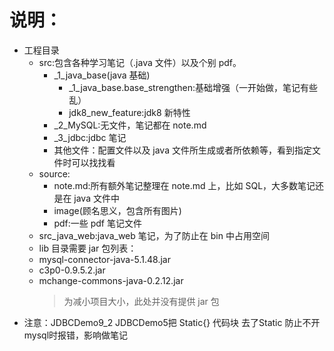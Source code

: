 # 说明：

- 工程目录
  - src:包含各种学习笔记（.java 文件）以及个别 pdf。
    - \_1_java_base(java 基础)
      - \_1_java_base.base_strengthen:基础增强（一开始做，笔记有些乱）
      - jdk8_new_feature:jdk8 新特性
    - \_2_MySQL:无文件，笔记都在 note.md
    - \_3_jdbc:jdbc 笔记
    - 其他文件：配置文件以及 java 文件所生成或者所依赖等，看到指定文件时可以找找看
  - source:
    - note.md:所有额外笔记整理在 note.md 上，比如 SQL，大多数笔记还是在 java 文件中
    - image(顾名思义，包含所有图片)
    - pdf:一些 pdf 笔记文件
  - src_java_web:java_web 笔记，为了防止在 bin 中占用空间
  - lib 目录需要 jar 包列表：
  - mysql-connector-java-5.1.48.jar 
  - c3p0-0.9.5.2.jar
  - mchange-commons-java-0.2.12.jar
    > 为减小项目大小，此处并没有提供 jar 包
* 注意：JDBCDemo9_2 JDBCDemo5把 Static{} 代码块 去了Static 防止不开mysql时报错，影响做笔记